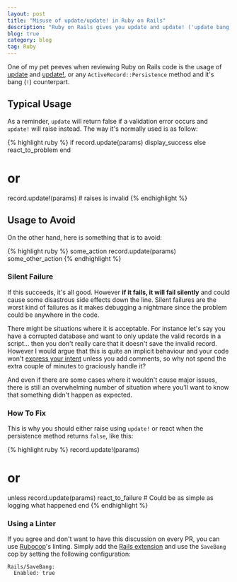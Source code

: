```yaml
---
layout: post
title: "Misuse of update/update! in Ruby on Rails"
description: "Ruby on Rails gives you update and update! ('update bang') to modify your records. However there is a situation where you shouldn't use one."
blog: true
category: blog
tag: Ruby
---
```


One of my pet peeves when reviewing Ruby on Rails code is the usage of [update][1] and [update!][2], or any `ActiveRecord::Persistence` method and it's bang (`!`) counterpart.

## Typical Usage

As a reminder, `update` will return false if a validation error occurs and `update!` will raise instead. The way it's normally used is as follow:

{% highlight ruby %}
if record.update(params)
  display_success
else
  react_to_problem
end

# or

record.update!(params) # raises is invalid
{% endhighlight %}

## Usage to Avoid

On the other hand, here is something that is to avoid:

{% highlight ruby %}
some_action
record.update(params)
some_other_action
{% endhighlight %}

### Silent Failure

If this succeeds, it's all good. However **if it fails, it will fail silently** and could cause some disastrous side effects down the line. Silent failures are the worst kind of failures as it makes debugging a nightmare since the problem could be anywhere in the code.

There might be situations where it is acceptable. For instance let's say you have a corrupted database and want to only update the valid records in a script... then you don't really care that it doesn't save the invalid record. However I would argue that this is quite an implicit behaviour and your code won't [express your intent][3] unless you add comments, so why not spend the extra couple of minutes to graciously handle it?

And even if there are some cases where it wouldn't cause major issues, there is still an overwhelming number of situation where you'll want to know that something didn't happen as expected. 

### How To Fix

This is why you should either raise using `update!` or react when the persistence method returns `false`, like this:

{% highlight ruby %}
record.update!(params)

# or

unless record.update(params)
  react_to_failure # Could be as simple as logging what happened
end
{% endhighlight %}


### Using a Linter

If you agree and don't want to have this discussion on every PR, you can use [Rubocop][4]'s linting. Simply add the [Rails extension][5] and use the `SaveBang` cop by setting the following configuration:

	Rails/SaveBang:
	  Enabled: true

[1]:	https://api.rubyonrails.org/classes/ActiveRecord/Persistence.html#method-i-update
[2]:	https://api.rubyonrails.org/classes/ActiveRecord/Persistence.html#method-i-update-21
[3]:	/blog/2018/05/15/expressing-intent-comments-ruby/
[4]:	https://github.com/rubocop-hq/rubocop
[5]:	https://github.com/rubocop-hq/rubocop-rails